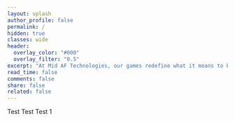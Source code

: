```yaml
---
layout: splash
author_profile: false
permalink: /
hidden: true
classes: wide
header:
  overlay_color: "#000"
  overlay_filter: "0.5"
excerpt: "At Mid AF Technologies, our games redefine what it means to be bold, ambitious, and unapologetically original. \n\That's Mid AF."
read_time: false
comments: false
share: false
related: false
---
```


Test Test Test 1
